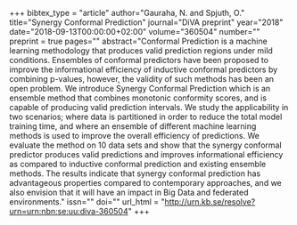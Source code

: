 +++
bibtex_type = "article"
author="Gauraha, N. and Spjuth, O."
title="Synergy Conformal Prediction"
journal="DiVA preprint"
year="2018"
date="2018-09-13T00:00:00+02:00"
volume="360504"
number=""
preprint = true
pages=""
abstract="Conformal Prediction is a machine learning methodology that produces valid prediction regions under mild conditions. Ensembles of conformal predictors have been proposed to improve the informational efficiency of inductive conformal predictors by combining p-values, however, the validity of such methods has been an open problem. We introduce Synergy Conformal Prediction which is an ensemble method that combines monotonic conformity scores, and is capable of producing valid prediction intervals. We study the applicability in two scenarios; where data is partitioned in order to reduce the total model training time, and where an ensemble of different machine learning methods is used to improve the overall efficiency of predictions. We evaluate the method on 10 data sets and show that the synergy conformal predictor produces valid predictions and improves informational efficiency as compared to inductive conformal prediction and existing ensemble methods. The results indicate that synergy conformal prediction has advantageous properties compared to contemporary approaches, and we also envision that it will have an impact in Big Data and federated environments."
issn=""
doi=""
url_html = "http://urn.kb.se/resolve?urn=urn:nbn:se:uu:diva-360504"
+++
